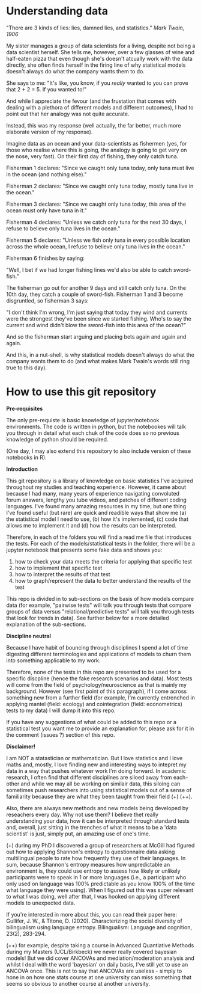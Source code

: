 # Understanding data

"There are 3 kinds of lies: lies, damned lies, and statistics."
*Mark Twain, 1906*

My sister manages a group of data scientists for a living, despite not being a data scientist herself. She tells me, however, over a few glasses of wine and half-eaten pizza that even though she's doesn't atcually work with the data directly, she often finds herself in the firing line of why statistical models doesn't always do what the company wants them to do. 

She says to me: "It's like, you know, if you *really* wanted to you can prove that 2 + 2 = 5. If you wanted to!"

And while I appreciate the fevour (and the frustation that comes with dealing with a plethora of different models and different outcomes), I had to point out that her analogy was not quite accurate. 

Instead, this was my response (well actually, the far better, much more elaborate version of my response). 

Imagine data as an ocean and your data-scientists as fishermen (yes, for those who realise where this is going, the analogy is going to get very on the nose, very fast). On their first day of fishing, they only catch tuna. 

Fisherman 1 declares: "Since we caught only tuna today, only tuna must live in the ocean (and nothing else)."

Fisherman 2 declares: "Since we caught only tuna today, mostly tuna live in the ocean."

Fisherman 3 declares: "Since we caught only tuna today, this area of the ocean must only have tuna in it."

Fisherman 4 declares: "Unless we catch only tuna for the next 30 days, I refuse to believe only tuna lives in the ocean."

Fisherman 5 declares: "Unless we fish only tuna in every possible location across the whole ocean, I refuse to believe only tuna lives in the ocean."

Fisherman 6 finishes by saying:

"Well, I bet if we had longer fishing lines we'd also be able to catch sword-fish."

The fisherman go out for another 9 days and still catch only tuna. On the 10th day, they catch a couple of sword-fish. Fisherman 1 and 3 become disgruntled, so fisherman 3 says:

"I don't think I'm wrong, I'm just saying that today they wind and currents were the strongest they've been since we started fishing. Who's to say the current and wind didn't blow the sword-fish into this area of the ocean?"

And so the fisherman start arguing and placing bets again and again and again. 

And this, in a nut-shell, is why statistical models doesn't always do what the company wants them to do (and what makes Mark Twain's words still ring true to this day). 

# How to use this git repository

**Pre-requisites**

The only pre-requiste is basic knowledge of jupyter/notebook environments. The code is written in python, but the notebookes will talk you through in detail what each chuk of the code does so no previous knowledge of python should be required. 

(One day, I may also extend this repository to also include version of these notebooks in R).

**Introduction**

This git repository is a library of knowledge on basic statistics I've acquired throughout my studies and teaching experience. However, it came about because I had many, many years of experience navigating convoluted forum answers, lengthy you tube videos, and patches of different coding languages. I've found many amazing resources in my time, but one thing I've found useful (but rare) are quick and readible ways that show me (a) the statistical model I need to use, (b) how it's implemented, (c) code that allows me to implement it and (d) how the results can be interpreted. 

Therefore, in each of the folders you will find a read me file that introduces the tests. For each of the models/statistical tests in the folder, there will be a jupyter notebook that presents some fake data and shows you: 

1) how to check your data meets the criteria for applying that specific test
2) how to implement that specific test
3) how to interpret the results of that test
4) how to graph/represent the data to better understand the results of the test

This repo is divided in to sub-sections on the basis of how models compare data (for example, "pairwise tests" will talk you through tests that compare groups of data versus "relational/predictive tests" will talk you through tests that look for trends in data). See further below for a more detailed explanation of the sub-sections.

**Discipline neutral**

Because I have habit of bouncing through disciplines I spend a lot of time digesting different terminologies and applications of models to churn them into something applicable to my work. 

Therefore, none of the tests in this repo are presented to be used for a specific discpline (hence the fake research scenarios and data). Most tests will come from the field of psychology/neuroscience as that is mainly my background. However (see first point of this paragraph), if I come across something new from a further field (for example, I'm currently entrenched in applying mantel (field: ecology) and cointegration (field: econometrics) tests to my data) I will dump it into this repo.

If you have any suggestions of what could be added to this repo or a statistical test you want me to provide an explanation for, please ask for it in the comment (issues ?) section of this repo.

**Disclaimer!**

I am NOT a statastician or mathematician. But I love statistics and I love maths and, mostly, I love finding new and interesting ways to intepret my data in a way that pushes whatever work I'm doing forward. In academic research, I often find that different disciplines are siloed away from each-other and while we may all be working on similair data, this siloing can sometimes push researchers into using statistical models out of a sense of familiarity because they are what they been taught from their field (+) (++). 

Also, there are always new methods and new models being developed by reseachers every day. Why not use them? I believe thet really understanding your data, how it can be interpreted through standard tests and, overall, just sitting in the trenches of what it means to be a 'data scientist' is just, simply put, an amazing use of one's time.

(+) during my PhD I discovered a group of researchers at McGill had figured out how to applying Shannon's entropy to questionnaire data asking multilingual people to rate how frequently they use of their languages. In sum, because Shannon's entropy measures how unpredictable an environment is, they could use entropy to assess how likely or unlikely participants were to speak in 1 or more languages (i.e., a participant who only used on language was 100% predictable as you know 100% of the time what language they were using). When I figured out this was super relevant to what I was doing, well after that, I was hooked on applying different models to unexpected data. 

If you're interested in more about this, you can read their paper here: Gullifer, J. W., & Titone, D. (2020). Characterizing the social diversity of bilingualism using language entropy. Bilingualism: Language and cognition, 23(2), 283-294.

(++) for example, despite taking a course in Advanced Quantiative Methods during my Masters (UCL/Birkbeck) we never really covered bayesian models! But we did cover ANCOVAs and mediation/moderation analysis and whilst I deal with the word 'bayesian' on daily basis, I've still yet to use an ANCOVA once. This is not to say that ANCOVAs are useless - simply to hone in on how one stats course at one university can miss something that seems so obvious to another course at another university.
